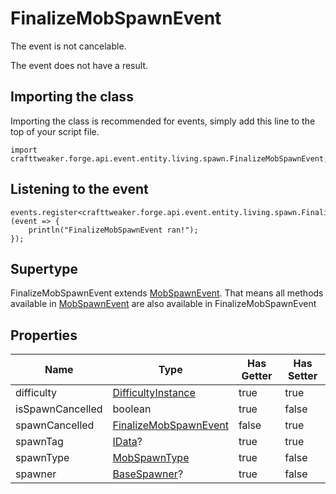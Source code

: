 # FinalizeMobSpawnEvent

The event is not cancelable.

The event does not have a result.

## Importing the class

Importing the class is recommended for events, simply add this line to the top of your script file.
```zenscript
import crafttweaker.forge.api.event.entity.living.spawn.FinalizeMobSpawnEvent;
```


## Listening to the event

```zenscript
events.register<crafttweaker.forge.api.event.entity.living.spawn.FinalizeMobSpawnEvent>(event => {
    println("FinalizeMobSpawnEvent ran!");
});
```


## Supertype

FinalizeMobSpawnEvent extends [MobSpawnEvent](/forge/api/event/entity/living/spawn/MobSpawnEvent). That means all methods available in [MobSpawnEvent](/forge/api/event/entity/living/spawn/MobSpawnEvent) are also available in FinalizeMobSpawnEvent

## Properties

|       Name       |                                        Type                                         | Has Getter | Has Setter |
|------------------|-------------------------------------------------------------------------------------|------------|------------|
| difficulty       | [DifficultyInstance](/vanilla/api/world/DifficultyInstance)                         | true       | true       |
| isSpawnCancelled | boolean                                                                             | true       | false      |
| spawnCancelled   | [FinalizeMobSpawnEvent](/forge/api/event/entity/living/spawn/FinalizeMobSpawnEvent) | false      | true       |
| spawnTag         | [IData](/vanilla/api/data/IData)?                                                   | true       | true       |
| spawnType        | [MobSpawnType](/vanilla/api/entity/MobSpawnType)                                    | true       | false      |
| spawner          | [BaseSpawner](/vanilla/api/world/BaseSpawner)?                                      | true       | false      |

